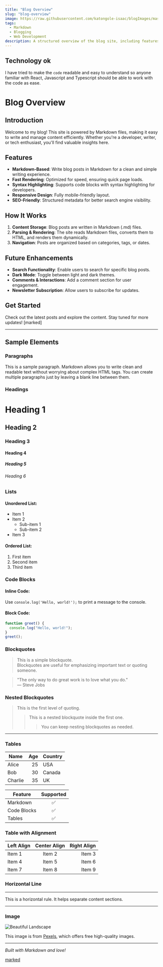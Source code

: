 ```yaml
---
title: "Blog Overview"
slug: "blog-overview"
image: https://raw.githubusercontent.com/katongole-isaac/blogImages/master/blog-overview.png
tags:
  - Markdown
  - Blogging
  - Web Development
description: A structured overview of the blog site, including features, functionality, and future enhancements.
---
```


## Technology ok

I have tried to make the `code`   readable and easy to understand so anyone familiar with React, Javascript and Typescript should be able to work with the code as ease.

# Blog Overview

## Introduction

Welcome to my blog! This site is powered by Markdown files, making it easy to write and manage content efficiently. Whether you're a developer, writer, or tech enthusiast, you'll find valuable insights here.

## Features

- **Markdown-Based**: Write blog posts in Markdown for a clean and simple writing experience.
- **Fast Rendering**: Optimized for speed, ensuring quick page loads.
- **Syntax Highlighting**: Supports code blocks with syntax highlighting for developers.
- **Responsive Design**: Fully mobile-friendly layout.
- **SEO-Friendly**: Structured metadata for better search engine visibility.

## How It Works

1. **Content Storage**: Blog posts are written in Markdown (.md) files.
2. **Parsing & Rendering**: The site reads Markdown files, converts them to HTML, and renders them dynamically.
3. **Navigation**: Posts are organized based on categories, tags, or dates.

## Future Enhancements

- **Search Functionality**: Enable users to search for specific blog posts.
- **Dark Mode**: Toggle between light and dark themes.
- **Comments & Interactions**: Add a comment section for user engagement.
- **Newsletter Subscription**: Allow users to subscribe for updates.

## Get Started

Check out the latest posts and explore the content. Stay tuned for more updates! [marked]

---


## Sample Elements

### Paragraphs

This is a sample paragraph. Markdown allows you to write clean and readable text without worrying about complex HTML tags. You can create multiple paragraphs just by leaving a blank line between them.

### Headings

# Heading 1

## Heading 2

### Heading 3

#### Heading 4

##### Heading 5

###### Heading 6

### Lists

#### Unordered List:

- Item 1
- Item 2
  - Sub-item 1
  - Sub-item 2
- Item 3

#### Ordered List:

1. First item
2. Second item
3. Third item

### Code Blocks

#### Inline Code:

Use `console.log('Hello, world!');` to print a message to the console.

#### Block Code:

```javascript
function greet() {
  console.log("Hello, world!");
}
greet();
```

### Blockquotes

> This is a simple blockquote.  
> Blockquotes are useful for emphasizing important text or quoting someone.

> "The only way to do great work is to love what you do."  
> — Steve Jobs

### Nested Blockquotes

> This is the first level of quoting.
>
> > This is a nested blockquote inside the first one.
> >
> > > You can keep nesting blockquotes as needed.

---

### Tables

| Name    | Age | Country |
| ------- | --: | ------- |
| Alice   |  25 | USA     |
| Bob     |  30 | Canada  |
| Charlie |  35 | UK      |

| Feature     | Supported |
| ----------- | :-------: |
| Markdown    |    ✅     |
| Code Blocks |    ✅     |
| Tables      |    ✅     |

### Table with Alignment

| Left Align | Center Align | Right Align |
| ---------- | :----------: | ----------: |
| Item 1     |    Item 2    |      Item 3 |
| Item 4     |    Item 5    |      Item 6 |
| Item 7     |    Item 8    |      Item 9 |

### Horizontal Line

---

This is a horizontal rule. It helps separate content sections.

---

### Image

![Beautiful Landscape](https://images.pexels.com/photos/414171/pexels-photo-414171.jpeg?w=800)

This image is from [Pexels](https://www.pexels.com), which offers free high-quality images.

---

_Built with Markdown and love!_


[marked](#heading-6)